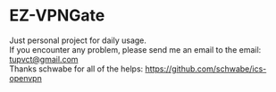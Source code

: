 # EZ-VPNGate
Just personal project for daily usage.  
If you encounter any problem, please send me an email to the email: tupvct@gmail.com  
Thanks schwabe for all of the helps: https://github.com/schwabe/ics-openvpn
